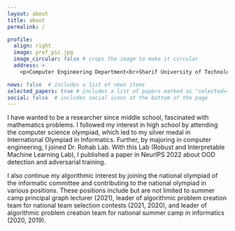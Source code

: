 ```yaml
---
layout: about
title: about
permalink: /

profile:
  align: right
  image: prof_pic.jpg
  image_circular: false # crops the image to make it circular
  address: >
    <p>Computer Engineering Department<br>Sharif University of Technology<br>Tehran, Iran </p>

news: false  # includes a list of news items
selected_papers: true # includes a list of papers marked as "selected={true}"
social: false  # includes social icons at the bottom of the page
---
```


I have wanted to be a researcher since middle school, fascinated with mathematics problems. I followed my interest in high school by attending the computer science olympiad, which led to my silver medal in International Olympiad in Informatics. Further, by majoring in computer engineering, I joined Dr. Rohab Lab. With this Lab (Robust and Interpretable Machine Learning Lab), I published a paper in NeurIPS 2022 about OOD detection and adversarial training.

I also continue my algorithmic interest by joining the national olympiad of the informatic committee and contributing to the national olympiad in various positions. These positions include but are not limited to summer camp principal graph lecturer (2021), leader of algorithmic problem creation team for national team selection contests (2021, 2020), and leader of algorithmic problem creation team for national summer camp in informatics (2020, 2019).



